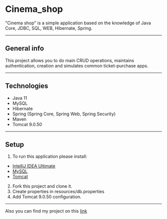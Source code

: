 # Сinema_shop
"Cinema shop" is a simple application based on the knowledge of Java Core, JDBC, SQL, WEB, Hibernate, Spring.
____
## General info
This project allows you to do main CRUD operations, maintains authentication, creation and simulates common ticket-purchase apps.
____
## Technologies
* Java 11
* MySQL
* Hibernate
* Spring (Spring Core, Spring Web, Spring Security)
* Maven
* Tomcat 9.0.50
____

## Setup
1) To run this application please install:
* [IntelliJ IDEA Ultimate](https://www.jetbrains.com/lp/intellij-frameworks/)
* [MySQL](https://www.softportal.com/software-65-mysql.html)
* [Tomcat](https://archive.apache.org/dist/tomcat/tomcat-9/v9.0.50/bin/)
2) Fork this project and clone it. 
3) Create properties in resources/db.properties 
4) Add Tomcat 9.0.50 configuration.
____
Also you can find my project on this [link](http://cinemashop.herokuapp.com/login)
